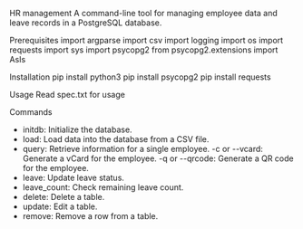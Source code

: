 HR management
A command-line tool for managing employee data and leave records in a PostgreSQL database.

Prerequisites
    import argparse
    import csv
    import logging
    import os
    import requests
    import sys
    import psycopg2
    from psycopg2.extensions import AsIs

Installation
pip install python3
pip install psycopg2
pip install requests

Usage
Read spec.txt for usage

Commands
 - initdb: Initialize the database.
 - load: Load data into the database from a CSV file.
 - query: Retrieve information for a single employee.
            -c or --vcard: Generate a vCard for the employee.
            -q or --qrcode: Generate a QR code for the employee.
 - leave: Update leave status.
 - leave_count: Check remaining leave count.
 - delete: Delete a table.
 - update: Edit a table.
 - remove: Remove a row from a table.